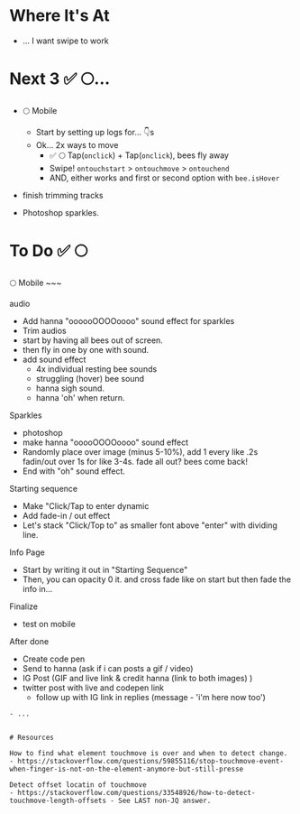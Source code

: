 # Where It's At
- ... I want swipe to work

# Next 3 ✅ 🌕... 
- 🌕 Mobile
  - Start by setting up logs for... 👇s
  - Ok... 2x ways to move
    - ✅ 🌕 Tap(`onclick`) + Tap(`onclick`), bees fly away
    - Swipe! `ontouchstart` > `ontouchmove` > `ontouchend`
    - AND, either works and first or second option with `bee.isHover`

- finish trimming tracks
- Photoshop sparkles. 

# To Do ✅ 🌕

🌕 Mobile ~~~

audio
- Add hanna "oooooOOOOoooo" sound effect for sparkles
- Trim audios
- start by having all bees out of screen.
- then fly in one by one with sound.  
- add sound effect
  - 4x individual resting bee sounds
  - struggling (hover) bee sound
  - hanna sigh sound.
  - hanna 'oh' when return. 

Sparkles
- photoshop 
- make hanna "ooooOOOOoooo" sound effect 
- Randomly place over image (minus 5-10%), add 1 every like .2s fadin/out over 1s for like 3-4s. fade all out? bees come back!
- End with "oh" sound effect. 

Starting sequence
- Make "Click/Tap to enter dynamic
- Add fade-in / out effect
- Let's stack "Click/Top to" as smaller font above "enter" with dividing line.

Info Page
- Start by writing it out in "Starting Sequence"
- Then, you can opacity 0 it. and cross fade like on start but then fade the info in...

Finalize
- test on mobile

After done
- Create code pen 
- Send to hanna (ask if i can posts a gif / video)
- IG Post (GIF and live link & credit hanna (link to both images) )
- twitter post with live and codepen link 
  - follow up with IG link in replies (message - 'i'm here now too')

~~~
- ...


# Resources

How to find what element touchmove is over and when to detect change. 
- https://stackoverflow.com/questions/59855116/stop-touchmove-event-when-finger-is-not-on-the-element-anymore-but-still-presse

Detect offset locatin of touchmove
- https://stackoverflow.com/questions/33548926/how-to-detect-touchmove-length-offsets - See LAST non-JQ answer. 
